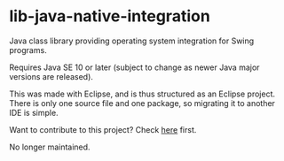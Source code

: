 # lib-java-native-integration

Java class library providing operating system integration for Swing programs.

Requires Java SE 10 or later (subject to change as newer Java major versions are released).

This was made with Eclipse, and is thus structured as an Eclipse project. There is only one source file and one package, so migrating it to another IDE is simple.

Want to contribute to this project? Check [here](CONTRIBUTING.md) first.

No longer maintained.
